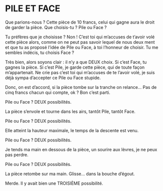# PILE ET FACE

Que parions-nous ? Cette pièce de 10 francs, celui qui gagne aura le droit de garder la pièce. Que choisis-tu ? Pile ou Face ?

Tu préfères que je choisisse ?	Non ! C’est toi qui m’accuses de t’avoir volé cette pièce alors, comme on ne peut pas savoir lequel de nous deux ment et que tu as proposé l’idée de Pile ou Face, à toi l’honneur de choisir. Tu me sembles indécis, tu choisis Face ?

Très bien, alors soyons clair : il n’y a que DEUX choix. Si c’est Face, tu gagnes la pièce. Si c’est Pile, je garde cette pièce, qui de toute façon m’appartenait. Ne crie pas c’est toi qui m’accuses de te l’avoir volé, je suis déjà sympa d’accepter ce Pile ou Face stupide. 

Donc, on est d’accord, si la pièce tombe sur la tranche on relance… Pas de cinq francs chacun qui compte, ok ? Bon c’est parti.

Pile ou Face ? DEUX possibilités.

La pièce s’envole et tourne dans les airs, tantôt Pile, tantôt Face.

Pile ou Face ? DEUX possibilités.

Elle atteint la hauteur maximale, le temps de la descente est venu.

Pile ou Face ? DEUX possibilités.

Je tends ma main en dessous de la pièce, un sourire aux lèvres, je ne peux pas perdre.

Pile ou Face ? DEUX possibilités.

La pièce retombe sur ma main. Glisse… dans la bouche d’égout.

Merde. Il y avait bien une TROISIÈME possibilité.
